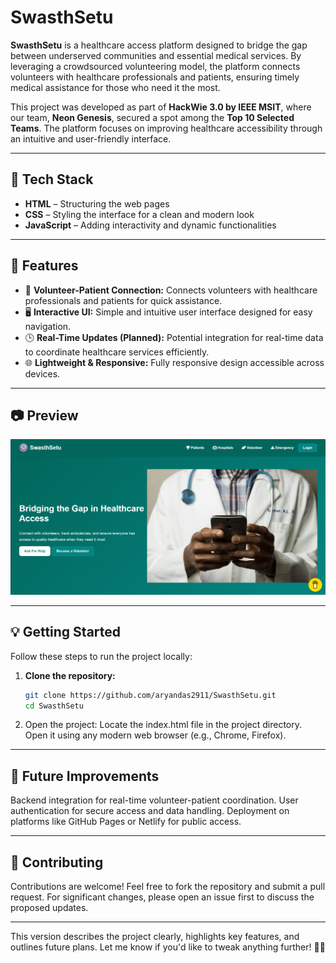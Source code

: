 # SwasthSetu

**SwasthSetu** is a healthcare access platform designed to bridge the gap between underserved communities and essential medical services. By leveraging a crowdsourced volunteering model, the platform connects volunteers with healthcare professionals and patients, ensuring timely medical assistance for those who need it the most.  

This project was developed as part of **HackWie 3.0 by IEEE MSIT**, where our team, **Neon Genesis**, secured a spot among the **Top 10 Selected Teams**. The platform focuses on improving healthcare accessibility through an intuitive and user-friendly interface.

---

## 🚀 Tech Stack
- **HTML** – Structuring the web pages  
- **CSS** – Styling the interface for a clean and modern look  
- **JavaScript** – Adding interactivity and dynamic functionalities  

---

## 🌟 Features
- 🔗 **Volunteer-Patient Connection:** Connects volunteers with healthcare professionals and patients for quick assistance.  
- 🖥️ **Interactive UI:** Simple and intuitive user interface designed for easy navigation.  
- 🕒 **Real-Time Updates (Planned):** Potential integration for real-time data to coordinate healthcare services efficiently.  
- 🌐 **Lightweight & Responsive:** Fully responsive design accessible across devices.  

---

## 📷 Preview 
![SwasthSetu Preview](./preview.png)

---

## 💡 Getting Started

Follow these steps to run the project locally:

1. **Clone the repository:**
   ```bash
   git clone https://github.com/aryandas2911/SwasthSetu.git
   cd SwasthSetu
2. Open the project:
Locate the index.html file in the project directory.
Open it using any modern web browser (e.g., Chrome, Firefox).

---

## 🎯 Future Improvements

Backend integration for real-time volunteer-patient coordination.
User authentication for secure access and data handling.
Deployment on platforms like GitHub Pages or Netlify for public access.

---

## 🤝 Contributing
Contributions are welcome! Feel free to fork the repository and submit a pull request. For significant changes, please open an issue first to discuss the proposed updates.


---

This version describes the project clearly, highlights key features, and outlines future plans. Let me know if you'd like to tweak anything further! 🚀✨
